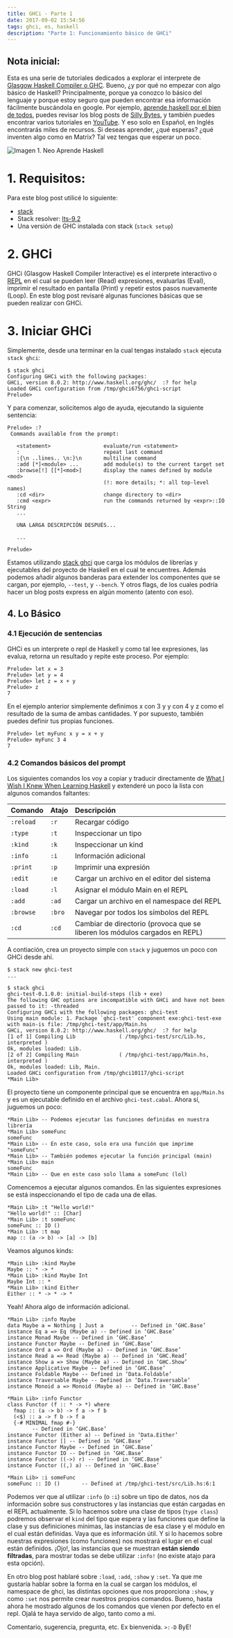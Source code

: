 ```yaml
---
title: GHCi - Parte 1
date: 2017-09-02 15:54:56
tags: ghci, es, haskell
description: "Parte 1: Funcionamiento básico de GHCi"
---
```


## Nota inicial:
Esta es una serie de tutoriales dedicados a explorar el interprete de
[Glasgow Haskell Compiler o GHC](https://www.haskell.org/ghc/). Bueno, ¿y por qué
no empezar con algo básico de Haskell? Principalmente, porque ya conozco lo básico
del lenguaje y porque estoy seguro que pueden encontrar esa información fácilmente
buscándola en google. Por ejemplo, [aprende haskell por el bien de todos](http://aprendehaskell.es/),
puedes revisar los blog posts de [Silly Bytes](http://sillybytes.net/2016/06/aprende-haskell-rapido-y-dificil_29.html),
y también puedes encontrar varios tutoriales en [YouTube](https://www.youtube.com/results?search_query=introduccion+a+haskell).
Y eso solo en Español, en Inglés encontrarás miles de recursos. Si deseas aprender,
¿qué esperas? ¿qué inventen algo como en Matrix? Tal vez tengas que esperar un poco.

![**Imagen 1. Neo Aprende Haskell**][1]

# 1. Requisitos:
Para este blog post utilicé lo siguiente:

- [stack](https://docs.haskellstack.org/en/stable/README/)
- Stack resolver: [lts-9.2](https://www.stackage.org/lts-9.2)
- Una versión de GHC instalada con stack (`stack setup`)

# 2. GHCi
GHCi (Glasgow Haskell Compiler Interactive) es el interprete interactivo o
[REPL](https://en.wikipedia.org/wiki/Read%E2%80%93eval%E2%80%93print_loop)
en el cual se pueden leer (Read) expresiones, evaluarlas (Eval), imprimir el
resultado en pantalla (Print) y repetir estos pasos nuevamente (Loop). En este
blog post revisaré algunas funciones básicas que se pueden realizar con GHCi.

# 3. Iniciar GHCi
Simplemente, desde una terminar en la cual tengas instalado `stack` ejecuta `stack ghci`:

```shell
$ stack ghci
Configuring GHCi with the following packages:
GHCi, version 8.0.2: http://www.haskell.org/ghc/  :? for help
Loaded GHCi configuration from /tmp/ghci6756/ghci-script
Prelude>
```

Y para comenzar, solicitemos algo de ayuda, ejecutando la siguiente sentencia:

```shell
Prelude> :?
 Commands available from the prompt:

   <statement>                 evaluate/run <statement>
   :                           repeat last command
   :{\n ..lines.. \n:}\n       multiline command
   :add [*]<module> ...        add module(s) to the current target set
   :browse[!] [[*]<mod>]       display the names defined by module <mod>
                               (!: more details; *: all top-level names)
   :cd <dir>                   change directory to <dir>
   :cmd <expr>                 run the commands returned by <expr>::IO String
   ...

   UNA LARGA DESCRIPCIÓN DESPUÉS...

   ...

Prelude>
```

Estamos utilizando [stack ghci][stack ghci] que carga los módulos de librerías y
ejecutables del proyecto de Haskell en el cual te encuentres. Además
podemos añadir algunos banderas para extender los componentes que se cargan,
por ejemplo, `--test`, y `--bench`. Y otros flags, de los cuales podría hacer
un blog posts express en algún momento (atento con eso).

## 4. Lo Básico
### 4.1 Ejecución de sentencias
GHCi es un interprete o repl de Haskell y como tal lee expresiones, las evalua,
retorna un resultado y repite este proceso. Por ejemplo:

```
Prelude> let x = 3
Prelude> let y = 4
Prelude> let z = x + y
Prelude> z
7
```

En el ejemplo anterior simplemente definimos x con 3 y y con 4 y z como el resultado
de la suma de ambas cantidades. Y por supuesto, también puedes definir tus propias
funciones.

```
Prelude> let myFunc x y = x + y
Prelude> myFunc 3 4
7
```

### 4.2 Comandos básicos del prompt

Los siguientes comandos los voy a copiar y traducir directamente de
[What I Wish I Knew When Learning Haskell][i wish i knew] y extenderé un poco
la lista con algunos comandos faltantes:

Comando | Atajo | Descripción
---|---|:-----------------------
`:reload` |`:r` 	| Recargar código
`:type` 	|`:t` 	| Inspeccionar un tipo
`:kind` 	|`:k` 	| Inspeccionar un kind
`:info` 	|`:i` 	| Información adicional
`:print` 	|`:p` 	| Imprimir una expresión
`:edit` 	|`:e` 	| Cargar un archivo en el editor del sistema
`:load` 	|`:l` 	| Asignar el módulo Main en el REPL
`:add` 	  |`:ad` 	| Cargar un archivo en el namespace del REPL
`:browse` |`:bro` | Navegar por todos los símbolos del REPL
`:cd`     |`:cd`  | Cambiar de directorio (provoca que se liberen los módulos cargados en REPL)

A contiación, crea un proyecto simple con `stack` y juguemos un poco con GHCi desde ahí.

```
$ stack new ghci-test
...

$ stack ghci
ghci-test-0.1.0.0: initial-build-steps (lib + exe)
The following GHC options are incompatible with GHCi and have not been passed to it: -threaded
Configuring GHCi with the following packages: ghci-test
Using main module: 1. Package `ghci-test' component exe:ghci-test-exe with main-is file: /tmp/ghci-test/app/Main.hs
GHCi, version 8.0.2: http://www.haskell.org/ghc/  :? for help
[1 of 1] Compiling Lib              ( /tmp/ghci-test/src/Lib.hs, interpreted )
Ok, modules loaded: Lib.
[2 of 2] Compiling Main             ( /tmp/ghci-test/app/Main.hs, interpreted )
Ok, modules loaded: Lib, Main.
Loaded GHCi configuration from /tmp/ghci10117/ghci-script
*Main Lib>
```

El proyecto tiene un componente principal que se encuentra en `app/Main.hs` y es un
ejecutable definido en el archivo `ghci-test.cabal`. Ahora sí, juguemos un poco:

```
*Main Lib> -- Podemos ejecutar las funciones definidas en nuestra librería
*Main Lib> someFunc
someFunc
*Main Lib> -- En este caso, solo era una función que imprime "someFunc"
*Main Lib> -- También podemos ejecutar la función principal (main)
*Main Lib> main
someFunc
*Main Lib> -- Que en este caso solo llama a someFunc (lol)
```

Comencemos a ejecutar algunos comandos. En las siguientes expresiones se está
inspeccionando el tipo de cada una de ellas.

```
*Main Lib> :t "Hello world!"
"Hello world!" :: [Char]
*Main Lib> :t someFunc
someFunc :: IO ()
*Main Lib> :t map
map :: (a -> b) -> [a] -> [b]
```

Veamos algunos kinds:

```
*Main Lib> :kind Maybe
Maybe :: * -> *
*Main Lib> :kind Maybe Int
Maybe Int :: *
*Main Lib> :kind Either
Either :: * -> * -> *
```

Yeah! Ahora algo de información adicional.

```
*Main Lib> :info Maybe
data Maybe a = Nothing | Just a         -- Defined in ‘GHC.Base’
instance Eq a => Eq (Maybe a) -- Defined in ‘GHC.Base’
instance Monad Maybe -- Defined in ‘GHC.Base’
instance Functor Maybe -- Defined in ‘GHC.Base’
instance Ord a => Ord (Maybe a) -- Defined in ‘GHC.Base’
instance Read a => Read (Maybe a) -- Defined in ‘GHC.Read’
instance Show a => Show (Maybe a) -- Defined in ‘GHC.Show’
instance Applicative Maybe -- Defined in ‘GHC.Base’
instance Foldable Maybe -- Defined in ‘Data.Foldable’
instance Traversable Maybe -- Defined in ‘Data.Traversable’
instance Monoid a => Monoid (Maybe a) -- Defined in ‘GHC.Base’

*Main Lib> :info Functor
class Functor (f :: * -> *) where
  fmap :: (a -> b) -> f a -> f b
  (<$) :: a -> f b -> f a
  {-# MINIMAL fmap #-}
        -- Defined in ‘GHC.Base’
instance Functor (Either a) -- Defined in ‘Data.Either’
instance Functor [] -- Defined in ‘GHC.Base’
instance Functor Maybe -- Defined in ‘GHC.Base’
instance Functor IO -- Defined in ‘GHC.Base’
instance Functor ((->) r) -- Defined in ‘GHC.Base’
instance Functor ((,) a) -- Defined in ‘GHC.Base’

*Main Lib> :i someFunc
someFunc :: IO ()       -- Defined at /tmp/ghci-test/src/Lib.hs:6:1
```

Podemos ver que al utilizar `:info` (o `:i`) sobre un tipo de datos, nos da información
sobre sus constructores y las instancias que están cargadas en el REPL actualmente.
Si lo hacemos sobre una clase de tipos (`type class`) podremos observar el `kind` del tipo
que espera y las funciones que define la clase y sus definiciones mínimas, las instancias
de esa clase y el módulo en el cual están definidas. Vaya que es información útil.
Y si lo hacemos sobre nuestras expresiones (como funciones) nos mostrará el lugar en el cual están definidos.
¡Ojo!, las instancias que se muestran **están siendo filtradas**, para mostrar todas
se debe utilizar `:info!` (no existe atajo para esta opción).

En otro blog post hablaré sobre `:load`, `:add`, `:show` y `:set`. Ya que me
gustaría hablar sobre la forma en la cual se cargan los módulos, el namespace de
ghci, las distintas opciones que nos proporciona `:show`, y como `:set` nos permite
crear nuestros propios comandos. Bueno, hasta ahora he mostrado algunos de los 
comandos que vienen por defecto en el repl. Ojalá te haya servido de algo, tanto como
a mi.

Comentario, sugerencia, pregunta, etc. Ex bienvenida. `>:-D`
ByE!

[stack ghci]: https://docs.haskellstack.org/en/stable/ghci/
[i wish i knew]: http://dev.stephendiehl.com/hask/#ghci
[lynda video]: https://www.lynda.com/Haskell-tutorials/Discovering-Haskell-GHCI/604926/629684-4.html
[ghc guide]: https://downloads.haskell.org/~ghc/latest/docs/html/users_guide/ghci.html
[haskell wiki]: https://wiki.haskell.org/GHC/GHCi
[debugging]: http://berniepope.id.au/docs/ghci-debug.monad.reader.pdf
[debugging 2]: https://donsbot.wordpress.com/2007/11/14/no-more-exceptions-debugging-haskell-code-with-ghci/

[1]: /images/ghci-pt1/neo-ya-se-haskell.jpg
